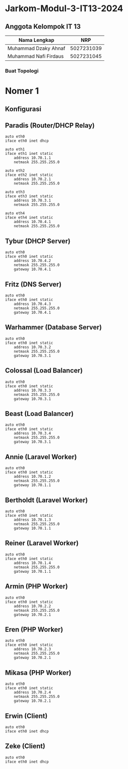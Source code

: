# Jarkom-Modul-3-IT13-2024

## Anggota Kelompok IT 13
| Nama Lengkap          | NRP        |
| --------------------- | ---------- |
| Muhammad Dzaky Ahnaf  | 5027231039 |
| Muhammad Nafi Firdaus | 5027231045 |

### Buat Topologi

# Nomer 1
## Konfigurasi 

## Paradis (Router/DHCP Relay)

```
auto eth0
iface eth0 inet dhcp

auto eth1
iface eth1 inet static
	address 10.70.1.1
	netmask 255.255.255.0

auto eth2
iface eth2 inet static
	address 10.70.2.1
	netmask 255.255.255.0

auto eth3
iface eth3 inet static
	address 10.70.3.1
	netmask 255.255.255.0
	
auto eth4
iface eth4 inet static
	address 10.70.4.1
	netmask 255.255.255.0
```
## Tybur (DHCP Server) 
```
auto eth0
iface eth0 inet static
	address 10.70.4.2
	netmask 255.255.255.0
	gateway 10.70.4.1
```
## Fritz (DNS Server) 
```
auto eth0
iface eth0 inet static
	address 10.70.4.3
	netmask 255.255.255.0
	gateway 10.70.4.1
```
## Warhammer (Database Server) 
```
auto eth0
iface eth0 inet static
	address 10.70.3.2
	netmask 255.255.255.0
	gateway 10.70.3.1
```
## Colossal (Load Balancer)
```
auto eth0
iface eth0 inet static
	address 10.70.3.3
	netmask 255.255.255.0
	gateway 10.70.3.1
```
## Beast (Load Balancer)
```
auto eth0
iface eth0 inet static
	address 10.70.3.4
	netmask 255.255.255.0
	gateway 10.70.3.1
```
## Annie (Laravel Worker) 
```
auto eth0
iface eth0 inet static
	address 10.70.1.2
	netmask 255.255.255.0
	gateway 10.70.1.1
```
## Bertholdt (Laravel Worker) 
```
auto eth0
iface eth0 inet static
	address 10.70.1.3
	netmask 255.255.255.0
	gateway 10.70.1.1
```
## Reiner (Laravel Worker) 
```
auto eth0
iface eth0 inet static
	address 10.70.1.4
	netmask 255.255.255.0
	gateway 10.70.1.1
```
## Armin (PHP Worker) 
```
auto eth0
iface eth0 inet static
	address 10.70.2.2
	netmask 255.255.255.0
	gateway 10.70.2.1
```
## Eren (PHP Worker)
```
auto eth0
iface eth0 inet static
	address 10.70.2.3
	netmask 255.255.255.0
	gateway 10.70.2.1
```
## Mikasa (PHP Worker) 
```
auto eth0
iface eth0 inet static
	address 10.70.2.4
	netmask 255.255.255.0
	gateway 10.70.2.1
```
## Erwin (Client)
```
auto eth0
iface eth0 inet dhcp
```
## Zeke (Client) 
```
auto eth0
iface eth0 inet dhcp
```
